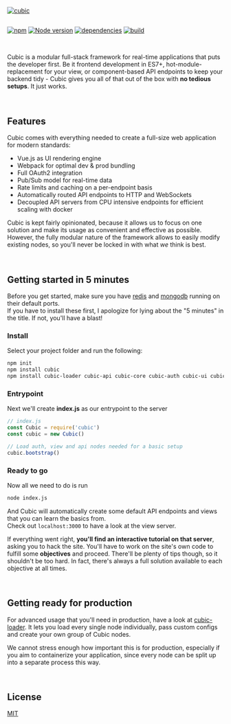 [![cubic](https://i.imgur.com/VbaKTrc.png)](https://github.com/nexus-devs)

##  

[![npm](https://img.shields.io/npm/v/cubic.svg)](https://npmjs.org/cubic)
[![Node version](http://img.shields.io/badge/node-+8.10.LTS-brightgreen.svg)](https://nodejs.org/en/)
[![dependencies](https://david-dm.org/cubic-js/cubic.svg)](https://david-dm.org/cubic-js/cubic)
[![build](https://ci.nexus-stats.com/api/badges/cubic-js/cubic/status.svg)](https://ci.nexus-stats.com/cubic-js/cubic)

<br>

Cubic is a modular full-stack framework for real-time applications that puts
the developer first. Be it frontend development in ES7+,
hot-module-replacement for your view, or component-based API endpoints to keep
your backend tidy - Cubic gives you all of that out of the box with
**no tedious setups**. It just works.

<br>

## Features
Cubic comes with everything needed to create a full-size web application for
modern standards:
- Vue.js as UI rendering engine
- Webpack for optimal dev & prod bundling
- Full OAuth2 integration
- Pub/Sub model for real-time data
- Rate limits and caching on a per-endpoint basis
- Automatically routed API endpoints to HTTP and WebSockets
- Decoupled API servers from CPU intensive endpoints for efficient scaling with
  docker

Cubic is kept fairly opinionated, because it allows us to focus on one solution
and make its usage as convenient and effective as possible.
However, the fully modular nature of the framework allows to easily modify
existing nodes, so you'll never be locked in with what *we* think is best.

<br>

## Getting started in 5 minutes
Before you get started, make sure you have [redis](https://redis.io/) and
[mongodb](https://www.mongodb.com/download-center?jmp=nav#community) running on their default ports.<br>
If you have to install these first, I apologize for lying about the "5 minutes"
in the title. If not, you'll have a blast!

### Install
Select your project folder and run the following:
```sh
npm init
npm install cubic
npm install cubic-loader cubic-api cubic-core cubic-auth cubic-ui cubic-defaults
```

### Entrypoint
Next we'll create **index.js** as our entrypoint to the server
```js
// index.js
const Cubic = require('cubic')
const cubic = new Cubic()

// Load auth, view and api nodes needed for a basic setup
cubic.bootstrap()
```

### Ready to go
Now all we need to do is run
```sh
node index.js
```
And Cubic will automatically create some default API endpoints and views
that you can learn the basics from. <br>
Check out `localhost:3000` to have a look at the view server.

If everything went right, **you'll find an interactive tutorial on that server**,
asking you to hack the site. You'll have to work on the site's own code to
fulfill some **objectives** and proceed. There'll be plenty of tips though, so
it shouldn't be too hard. In fact, there's always a full solution available
to each objective at all times.

<br>

## Getting ready for production
For advanced usage that you'll need in production, have a look at [cubic-loader](https://github.com/nexus-devs/cubic-loader). It lets you
load every single node individually, pass custom configs and create your own
group of Cubic nodes.

We cannot stress enough how important this is for production, especially if
you aim to containerize your application, since every node can be
split up into a separate process this way.

<br>

## License
[MIT](/LICENSE)
